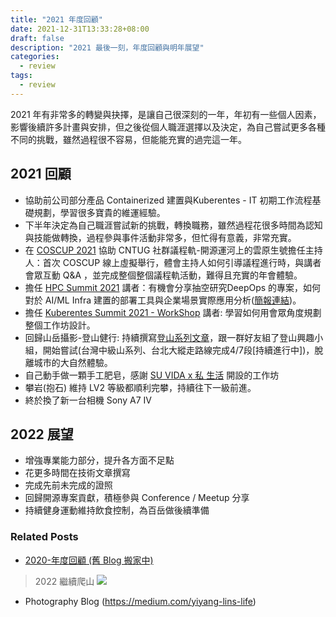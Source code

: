 ```yaml
---
title: "2021 年度回顧"
date: 2021-12-31T13:33:28+08:00
draft: false
description: "2021 最後一刻，年度回顧與明年展望"
categories:
  - review
tags:
  - review
---
```


2021 年有非常多的轉變與抉擇，是讓自己很深刻的一年，年初有一些個人因素，影響後續許多計畫與安排，但之後從個人職涯選擇以及決定，為自己嘗試更多各種不同的挑戰，雖然過程很不容易，但能能充實的過完這一年。

## 2021 回顧

- 協助前公司部分產品 Containerized 建置與Kuberentes - IT 初期工作流程基礎規劃，學習很多寶貴的維運經驗。
- 下半年決定為自己職涯嘗試新的挑戰，轉換職務，雖然過程花很多時間為認知與技能做轉換，過程參與事件活動非常多，但忙得有意義，非常充實。
- 在 [COSCUP 2021](https://coscup.org/2021/zh-TW/session/9X7UAG) 協助 CNTUG 社群議程軌-開源運河上的雲原生號擔任主持人：首次 COSCUP 線上虛擬舉行，體會主持人如何引導議程進行時，與講者會眾互動 Q&A ，並完成整個整個議程軌活動，難得且充實的年會體驗。
- 擔任 [HPC Summit 2021](https://www.garaotus.com/HPC2021/vod/) 講者：有機會分享抽空研究DeepOps 的專案，如何對於 AI/ML Infra 建置的部署工具與企業場景實際應用分析([簡報連結](https://speakerdeck.com/yylin1/deepops-an-efficient-way-to-deploy-gpu-cluster-for-computing))。
- 擔任 [Kuberentes Summit 2021 - WorkShop](https://k8s.ithome.com.tw/lab-page/553) 講者: 學習如何用會眾角度規劃整個工作坊設計。
- 回歸山岳攝影-登山健行: 持續撰寫[登山系列文章](https://medium.com/yiyang-lins-life)，跟一群好友組了登山興趣小組，開始嘗試(台灣中級山系列、台北大縱走路線完成4/7段[持續進行中])，脫離城市的大自然體驗。
- 自己動手做一顆手工肥皂，感謝 [SU VIDA x 私 生活](https://www.instagram.com/suvida_tw/) 開設的工作坊
- 攀岩(抱石) 維持 LV2 等級都順利完攀，持續往下一級前進。
- 終於換了新一台相機 Sony A7 IV 


## 2022 展望
- 增強專業能力部分，提升各方面不足點
- 花更多時間在技術文章撰寫
- 完成先前未完成的證照
- 回歸開源專案貢獻，積極參與 Conference / Meetup 分享
- 持續健身運動維持飲食控制，為百岳做後續準備


### Related Posts
- [2020-年度回顧 (舊 Blog 搬家中)](https://www.yylin.io/2020/12/31/2020-retrospect-prospect/)

> 2022 繼續爬山
![](https://i.imgur.com/15ZihrD.jpg)

- Photography Blog (https://medium.com/yiyang-lins-life)




